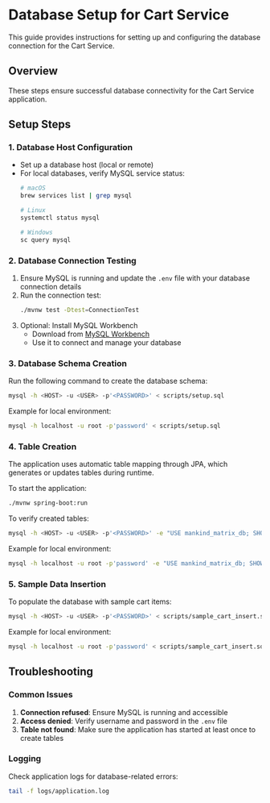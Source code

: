 # Database Setup for Cart Service

This guide provides instructions for setting up and configuring the database connection for the Cart Service.

## Overview
These steps ensure successful database connectivity for the Cart Service application.

## Setup Steps

### 1. Database Host Configuration
- Set up a database host (local or remote)
- For local databases, verify MySQL service status:
  ```bash
  # macOS
  brew services list | grep mysql
  
  # Linux
  systemctl status mysql
  
  # Windows
  sc query mysql
  ```

### 2. Database Connection Testing
1. Ensure MySQL is running and update the `.env` file with your database connection details
2. Run the connection test:
   ```bash
   ./mvnw test -Dtest=ConnectionTest
   ```
3. Optional: Install MySQL Workbench
   - Download from [MySQL Workbench](https://dev.mysql.com/downloads/workbench/)
   - Use it to connect and manage your database

### 3. Database Schema Creation
Run the following command to create the database schema:
```bash
mysql -h <HOST> -u <USER> -p'<PASSWORD>' < scripts/setup.sql
```

Example for local environment:
```bash
mysql -h localhost -u root -p'password' < scripts/setup.sql
```

### 4. Table Creation
The application uses automatic table mapping through JPA, which generates or updates tables during runtime.

To start the application:
```bash
./mvnw spring-boot:run
```

To verify created tables:
```bash
mysql -h <HOST> -u <USER> -p'<PASSWORD>' -e "USE mankind_matrix_db; SHOW TABLES;"
```

Example for local environment:
```bash
mysql -h localhost -u root -p'password' -e "USE mankind_matrix_db; SHOW TABLES;"
```

### 5. Sample Data Insertion
To populate the database with sample cart items:
```bash
mysql -h <HOST> -u <USER> -p'<PASSWORD>' < scripts/sample_cart_insert.sql
```

Example for local environment:
```bash
mysql -h localhost -u root -p'password' < scripts/sample_cart_insert.sql
```

## Troubleshooting

### Common Issues
1. **Connection refused**: Ensure MySQL is running and accessible
2. **Access denied**: Verify username and password in the `.env` file
3. **Table not found**: Make sure the application has started at least once to create tables

### Logging
Check application logs for database-related errors:
```bash
tail -f logs/application.log
```
